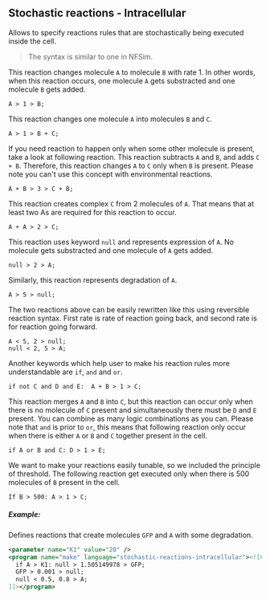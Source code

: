 
## Stochastic reactions - Intracellular

Allows to specify reactions rules that are stochastically being executed inside the cell.

> The syntax is similar to one in NFSim.

This reaction changes molecule `A` to molecule `B` with rate 1.
In other words, when this reaction occurs, one molecule `A` gets substracted and one molecule `B` gets added.

```
A > 1 > B;
```

This reaction changes one molecule `A` into molecules `B` and `C`.

```
A > 1 > B + C;
```

If you need reaction to happen only when some other molecule is present, take a look at following reaction.
This reaction subtracts `A` and `B`, and adds `C + B`. Therefore, this reaction changes `A` to `C` only when `B` is present.
Please note you can't use this concept with environmental reactions.

```
A + B > 3 > C + B;
```

This reaction creates complex `C` from 2 molecules of `A`.
That means that at least two As are required for this reaction to occur.

```
A + A > 2 > C;
```

This reaction uses keyword `null` and represents expression of `A`.
No molecule gets substracted and one molecule of `A` gets added.

```
null > 2 > A;
```

Similarly, this reaction represents degradation of `A`.

```
A > 5 > null;
```

The two reactions above can be easily rewritten like this using reversible reaction syntax.
First rate is rate of reaction going back, and second rate is for reaction going forward.

```
A < 5, 2 > null;
null < 2, 5 > A;
```

Another keywords which help user to make his reaction rules more understandable are `if`, `and` and `or`.

```
if not C and D and E:  A + B > 1 > C;
```

This reaction merges `A` and `B` into `C`, but this reaction can occur only when there is no molecule of `C` present and simultaneously there must be `D` and `E` present.
You can combine as many logic combinations as you can.
Please note that `and` is prior to `or`, this means that following reaction only occur when there is either `A` or `B` and `C` together present in the cell.

```
if A or B and C: D > 1 > E;
```

We want to make your reactions easily tunable, so we included the principle of threshold.
The following reaction get executed only when there is 500 molecules of `B` present in the cell.

```
If B > 500: A > 1 > C;
```

##### Example:

Defines reactions that create molecules `GFP` and `A` with some degradation.

```xml
<parameter name="K1" value="20" />
<program name="make" language="stochastic-reactions-intracellular"><![CDATA[
  if A > K1: null > 1.505149978 > GFP;
  GFP > 0.001 > null;
  null < 0.5, 0.8 > A;
]]></program>
```
